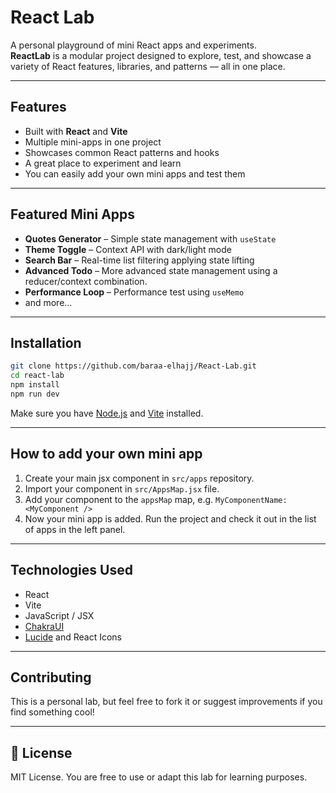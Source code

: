 # React Lab

A personal playground of mini React apps and experiments.  
**ReactLab** is a modular project designed to explore, test, and showcase a variety of React features, libraries, and patterns — all in one place.

---

## Features

- Built with **React** and **Vite**
- Multiple mini-apps in one project
- Showcases common React patterns and hooks
- A great place to experiment and learn
- You can easily add your own mini apps and test them

---

## Featured Mini Apps

- **Quotes Generator** – Simple state management with `useState`
- **Theme Toggle** – Context API with dark/light mode
- **Search Bar** – Real-time list filtering applying state lifting
- **Advanced Todo** – More advanced state management using a reducer/context combination.
- **Performance Loop** – Performance test using `useMemo`
- and more...

---

## Installation

```bash
git clone https://github.com/baraa-elhajj/React-Lab.git
cd react-lab
npm install
npm run dev
```

Make sure you have [Node.js](https://nodejs.org/) and [Vite](https://vitejs.dev/) installed.

---

## How to add your own mini app

1. Create your main jsx component in `src/apps` repository.
2. Import your component in `src/AppsMap.jsx` file.
3. Add your component to the `appsMap` map, e.g. `MyComponentName: <MyComponent />`
4. Now your mini app is added. Run the project and check it out in the list of apps in the left panel.

---

## Technologies Used

- React
- Vite
- JavaScript / JSX
- [ChakraUI](https://chakra-ui.com/)
- [Lucide](https://lucide.dev/) and React Icons

---

## Contributing

This is a personal lab, but feel free to fork it or suggest improvements if you find something cool!

---

## 📄 License

MIT License. You are free to use or adapt this lab for learning purposes.
